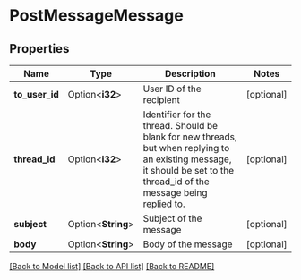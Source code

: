 # PostMessageMessage

## Properties

Name | Type | Description | Notes
------------ | ------------- | ------------- | -------------
**to_user_id** | Option<**i32**> | User ID of the recipient | [optional]
**thread_id** | Option<**i32**> | Identifier for the thread. Should be blank for new threads, but when replying to an existing message, it should be set to the thread_id of the message being replied to.  | [optional]
**subject** | Option<**String**> | Subject of the message | [optional]
**body** | Option<**String**> | Body of the message | [optional]

[[Back to Model list]](../README.md#documentation-for-models) [[Back to API list]](../README.md#documentation-for-api-endpoints) [[Back to README]](../README.md)


